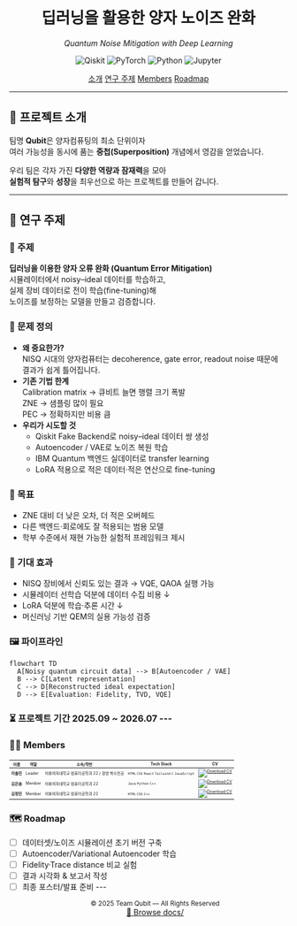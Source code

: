 <!-- HEADER -->
<div align="center">

  <h1>딥러닝을 활용한 양자 노이즈 완화</h1>
  <p><em>Quantum Noise Mitigation with Deep Learning</em></p>

  <!-- 핵심 배지 -->
  <p>
    <img src="https://img.shields.io/badge/Qiskit-6B4C9A?logo=qiskit&logoColor=white" alt="Qiskit"/>
    <img src="https://img.shields.io/badge/PyTorch-EE4C2C?logo=pytorch&logoColor=white" alt="PyTorch"/>
    <img src="https://img.shields.io/badge/Python-3776AB?logo=python&logoColor=white" alt="Python"/>
    <img src="https://img.shields.io/badge/Jupyter-F37626?logo=jupyter&logoColor=white" alt="Jupyter"/>
  </p>

  <!-- 네비게이션 -->
  <p>
    <a href="#프로젝트-소개">소개</a>
    <a href="#연구-주제">연구 주제</a>
    <a href="#members">Members</a>
    <a href="#roadmap">Roadmap</a>
  </p>

</div>

---

## 📌 프로젝트 소개
팀명 <b>Qubit</b>은 양자컴퓨팅의 최소 단위이자  
여러 가능성을 동시에 품는 <b>중첩(Superposition)</b> 개념에서 영감을 얻었습니다.

우리 팀은 각자 가진 <b>다양한 역량과 잠재력</b>을 모아  
<b>실험적 탐구</b>와 <b>성장</b>을 최우선으로 하는 프로젝트를 만들어 갑니다.

---

## 🧠 연구 주제
### 🎯 주제
**딥러닝을 이용한 양자 오류 완화 (Quantum Error Mitigation)**  
시뮬레이터에서 noisy–ideal 데이터를 학습하고,  
실제 장비 데이터로 전이 학습(fine-tuning)해  
노이즈를 보정하는 모델을 만들고 검증합니다.

### 🧐 문제 정의
- **왜 중요한가?**  
  NISQ 시대의 양자컴퓨터는 decoherence, gate error, readout noise 때문에  
  결과가 쉽게 틀어집니다.
- **기존 기법 한계**  
  Calibration matrix → 큐비트 늘면 행렬 크기 폭발  
  ZNE → 샘플링 많이 필요  
  PEC → 정확하지만 비용 큼
- **우리가 시도할 것**  
  - Qiskit Fake Backend로 noisy–ideal 데이터 쌍 생성  
  - Autoencoder / VAE로 노이즈 복원 학습  
  - IBM Quantum 백엔드 실데이터로 transfer learning  
  - LoRA 적용으로 적은 데이터·적은 연산으로 fine-tuning

### 🎯 목표
- ZNE 대비 더 낮은 오차, 더 적은 오버헤드  
- 다른 백엔드·회로에도 잘 적용되는 범용 모델  
- 학부 수준에서 재현 가능한 실험적 프레임워크 제시

### 🚀 기대 효과
- NISQ 장비에서 신뢰도 있는 결과 → VQE, QAOA 실행 가능  
- 시뮬레이터 선학습 덕분에 데이터 수집 비용 ↓  
- LoRA 덕분에 학습·추론 시간 ↓  
- 머신러닝 기반 QEM의 실용 가능성 검증

### 🖼️ 파이프라인
```mermaid
flowchart TD
  A[Noisy quantum circuit data] --> B[Autoencoder / VAE]
  B --> C[Latent representation]
  C --> D[Reconstructed ideal expectation]
  D --> E[Evaluation: Fidelity, TVD, VQE] 
```

### ⏳ 프로젝트 기간 <b>2025.09 ~ 2026.07</b> ---

### 👩‍💻 Members


<table style="font-size:50%"; > <thead> <tr> <th>이름</th> <th>역할</th> <th>소속/학번</th> <th>Tech Stack</th> <th>CV</th> </tr> </thead> <tbody> <tr> <td><b>이솔민</b></td> <td>Leader</td> <td>이화여자대학교 컴퓨터공학과 22 / 경영 복수전공</td> <td><code>HTML</code> <code>CSS</code> <code>React</code> <code>Tailwind</code> <code>C</code> <code>JavaScript</code></td> <td> <a href="./docs/solmin Lee_cv.pdf" target="_blank"> <img alt="Download CV" src="https://img.shields.io/badge/CV-Download-blue"> </a> </td> </tr> <tr> <td><b>김은솜</b></td> <td>Member</td> <td>이화여자대학교 컴퓨터공학과 22</td> <td><code>Java</code> <code>Python</code> <code>C++</code></td> <td> <a href="./docs/eunsom Kim_cv.pdf" target="_blank"> <img alt="Download CV" src="https://img.shields.io/badge/CV-Download-blue"> </a> </td> </tr> <tr> <td><b>김정민</b></td> <td>Member</td> <td>이화여자대학교 컴퓨터공학과 22</td> <td><code>HTML</code> <code>CSS</code> <code>C++</code></td> <td> <a href="./docs/jeongmin Kim_cv.pdf" target="_blank"> <img alt="Download CV" src="https://img.shields.io/badge/CV-Download-blue"> </a> </td> </tr> </tbody> </table>


### 🗺️ Roadmap 
- [ ] 데이터셋/노이즈 시뮬레이션 초기 버전 구축 
- [ ] Autoencoder/Variational Autoencoder 학습 
- [ ] Fidelity·Trace distance 비교 실험 
- [ ] 결과 시각화 & 보고서 작성 
- [ ] 최종 포스터/발표 준비 
--- <p align="center"> <sub>© 2025 Team Qubit — All Rights Reserved</sub><br/> <a href="./docs/">📁 Browse docs/</a> </p>
